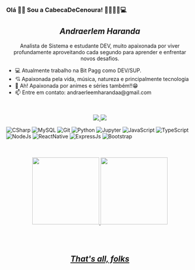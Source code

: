 ### Olá 🖖🏻 Sou a CabecaDeCenoura! 👩🏽‍🦰🥕💻

<h2 align="center"><em>Andraerlem Haranda</em></h2>
<p align='center'>
  Analista de Sistema e estudante DEV, muito apaixonada por viver profundamente aproveitando cada segundo para aprender e enfrentar novos desafios.
</p>
<p align="center">
    <ul>
      <li>💻 Atualmente trabalho na Bit Pagg como DEV/SUP.</li>
      <li>💘 Apaixonada pela vida, música, natureza e principalmente tecnologia</li>
      <li>💞 Ah! Apaixonada por animes e séries também!!😁</li>
      <li>📫 Entre em contato: andraerleemharandaa@gmail.com</li>
    </ul>
</p>
<br>

<p align='center'>
  <!--Socials-->
  <a href="https://www.linkedin.com/in/andraerlem-haranda-freitas-melo-36047616a/" target="_Blank">
    <img src="https://img.shields.io/badge/linkedin-%230077B5.svg?&style=for-the-badge&logo=linkedin&logoColor=white" />
  </a>        
  <a href="https://www.instagram.com/andra_cenoura/?hl=pt-br" target="_Blank">
      <img src="https://img.shields.io/badge/instagram-%23E4405F.svg?&style=for-the-badge&logo=instagram&logoColor=white" />              
    </a>
</p>


![CSharp](https://img.shields.io/badge/-CSharp-%232c3e50?style=flat-square&logo=Csharp)
![MySQL](https://img.shields.io/badge/-MySQL-%232c3e50?style=flat-square&logo=MySQL)
![Git](https://img.shields.io/badge/-Git-%232c3e50?style=flat-square&logo=git)
![Python](https://img.shields.io/badge/-Python-%232c3e50?style=flat-square&logo=python)
![Jupyter](https://img.shields.io/badge/-Jupyter-%232c3e50?style=flat-square&logo=Jupyter)
![JavaScript](https://img.shields.io/badge/-JavaScript-%232c3e50?style=flat-square&logo=javascript)
![TypeScript](https://img.shields.io/badge/-TypeScript-%232c3e50?style=flat-square&logo=TypeScript)
![NodeJs](https://img.shields.io/badge/-NodeJs-%232c3e50?style=flat-square&logo=NodeJs)
![ReactNative](https://img.shields.io/badge/-React%20Native-%232c3e50?style=flat-square&logo=react)
![ExpressJs](https://img.shields.io/badge/-ExpressJs-%232c3e50?style=flat-square&logo=ExpressJs)
![Bootstrap](https://img.shields.io/badge/-Bootstrap-%232c3e50?style=flat-square&logo=Bootstrap)



<div align="center">
  <br><br>
  <a href="(https://github.com/CabecaDeCenoura)">
  <img height="180em" src="https://github-readme-stats.vercel.app/api?username=CabecaDeCenoura&show_icons=true&count_private=true&theme=dark"/>
  <img height="180em" src="center"src="https://github-readme-stats.vercel.app/api/top-langs/?username=CabecaDeCenoura"/>
</div>

<br><br>
 <h2 align="center"><em>That's all, folks</em></h2>

